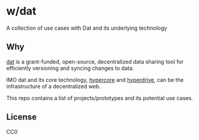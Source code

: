 # w/dat

A collection of use cases with Dat and its underlying technology

## Why

[dat](https://datproject.org/) is a grant-funded, open-source, decentralized data sharing tool for efficiently versioning and syncing changes to data.

IMO dat and its core technology, [hypercore](https://github.com/mafintosh/hypercore) and [hyperdrive](https://github.com/mafintosh/hyperdrive), can be the infrastructure of a decentralized web.

This repo contains a list of projects/prototypes and its potential use cases.

## License

CC0
